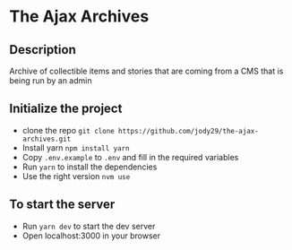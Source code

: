 # The Ajax Archives

## Description
Archive of collectible items and stories that are coming from a CMS that is being run by an admin

## Initialize the project

- clone the repo `git clone https://github.com/jody29/the-ajax-archives.git`
- Install yarn `npm install yarn`
- Copy `.env.example` to `.env` and fill in the required variables
- Run `yarn` to install the dependencies
- Use the right version `nvm use`

## To start the server

- Run `yarn dev` to start the dev server
- Open localhost:3000 in your browser


